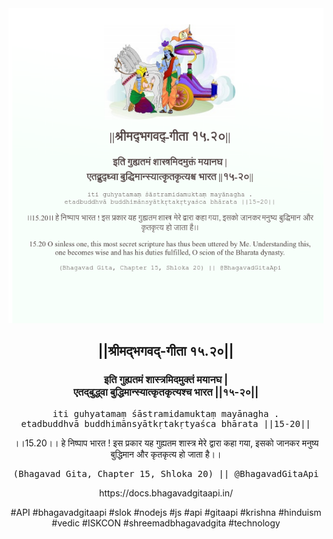 <img src="../../asset/BG_15_20.png"/>
<center><h2>||श्रीमद्‍भगवद्‍-गीता १५.२०||</h2>
<h3>इति गुह्यतमं शास्त्रमिदमुक्तं मयानघ |<br/>एतद्बुद्ध्वा बुद्धिमान्स्यात्कृतकृत्यश्च भारत ||१५-२०||</h3>
<pre>iti guhyatamaṃ śāstramidamuktaṃ mayānagha .<br/>etadbuddhvā buddhimānsyātkṛtakṛtyaśca bhārata ||15-20||</pre>
<p>।।15.20।। हे निष्पाप भारत ! इस प्रकार यह गुह्यतम शास्त्र मेरे द्वारा कहा गया, इसको जानकर मनुष्य बुद्धिमान और कृतकृत्य हो जाता है।।</p>
<pre>(Bhagavad Gita, Chapter 15, Shloka 20) || @BhagavadGitaApi</pre><p>https://docs.bhagavadgitaapi.in/</p><p>#API #bhagavadgitaapi #slok #nodejs #js #api #gitaapi #krishna #hinduism #vedic #ISKCON #shreemadbhagavadgita #technology</p></center>